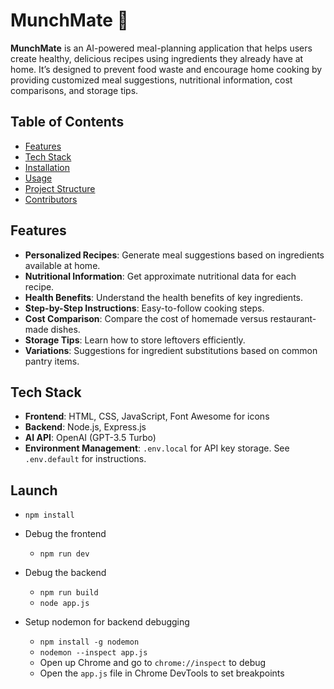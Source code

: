 # MunchMate 🍲

**MunchMate** is an AI-powered meal-planning application that helps users create healthy, delicious recipes using ingredients they already have at home. It’s designed to prevent food waste and encourage home cooking by providing customized meal suggestions, nutritional information, cost comparisons, and storage tips.

## Table of Contents

- [Features](#features)
- [Tech Stack](#tech-stack)
- [Installation](#installation)
- [Usage](#usage)
- [Project Structure](#project-structure)
- [Contributors](#contributors)

## Features

- **Personalized Recipes**: Generate meal suggestions based on ingredients available at home.
- **Nutritional Information**: Get approximate nutritional data for each recipe.
- **Health Benefits**: Understand the health benefits of key ingredients.
- **Step-by-Step Instructions**: Easy-to-follow cooking steps.
- **Cost Comparison**: Compare the cost of homemade versus restaurant-made dishes.
- **Storage Tips**: Learn how to store leftovers efficiently.
- **Variations**: Suggestions for ingredient substitutions based on common pantry items.

## Tech Stack

- **Frontend**: HTML, CSS, JavaScript, Font Awesome for icons
- **Backend**: Node.js, Express.js
- **AI API**: OpenAI (GPT-3.5 Turbo)
- **Environment Management**: `.env.local` for API key storage.  See `.env.default` for instructions.

## Launch
- `npm install`

- Debug the frontend
  - `npm run dev`
- Debug the backend
  - `npm run build`
  - `node app.js`
- Setup nodemon for backend debugging
  - `npm install -g nodemon`
  - `nodemon --inspect app.js`
  - Open up Chrome and go to `chrome://inspect` to debug
  - Open the `app.js` file in Chrome DevTools to set breakpoints
